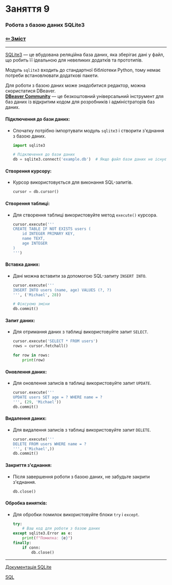 # Заняття 9

### Робота з базою даних SQLite3

### [&#8678; Зміст](../index.md)

---

[SQLite3](https://docs.python.org/3.10/library/sqlite3.html) — це вбудована реляційна база даних, яка зберігає дані у файл, 
що робить її ідеальною для невеликих додатків та прототипів.

Модуль `sqlite3` входить до стандартної бібліотеки Python, 
тому немає потреби встановлювати додаткові пакети.

Для роботи з базою даних може знадобитися редактор, можна скористатися DBeaver.    
__[DBeaver Community](https://dbeaver.io/download/)__ — це безкоштовний універсальний інструмент для баз даних із відкритим кодом для розробників і адміністраторів баз даних.

#### Підключення до бази даних:

  - Спочатку потрібно імпортувати модуль `sqlite3` і створити з'єднання з базою даних.
    ```python
    import sqlite3

    # Підключення до бази даних
    db = sqlite3.connect('example.db')  # Якщо файл бази даних не існує, він буде створений
    ```

#### Створення курсору:

  - Курсор використовується для виконання SQL-запитів.
    ```python
    cursor = db.cursor()
    ```

#### Створення таблиці:

  - Для створення таблиці використовуйте метод `execute()` курсора.
    ```python
    cursor.execute('''
    CREATE TABLE IF NOT EXISTS users (
        id INTEGER PRIMARY KEY,
        name TEXT,
        age INTEGER
    )
    ''')
    ```

#### Вставка даних:

  - Дані можна вставити за допомогою SQL-запиту `INSERT INTO`.
    ```python
    cursor.execute('''
    INSERT INTO users (name, age) VALUES (?, ?)
    ''', ('Michael', 28))

    # Фіксуємо зміни
    db.commit()
    ```

#### Запит даних:

  - Для отримання даних з таблиці використовуйте запит `SELECT`.
    ```python
    cursor.execute('SELECT * FROM users')
    rows = cursor.fetchall()

    for row in rows:
        print(row)
    ```

#### Оновлення даних:

  - Для оновлення записів в таблиці використовуйте запит `UPDATE`.
    ```python
    cursor.execute('''
    UPDATE users SET age = ? WHERE name = ?
    ''', (29, 'Michael'))
    db.commit()
    ```

#### Видалення даних:

  - Для видалення записів з таблиці використовуйте запит `DELETE`.
    ```python
    cursor.execute('''
    DELETE FROM users WHERE name = ?
    ''', ('Michael',))
    db.commit()
    ```

#### Закриття з'єднання:

  - Після завершення роботи з базою даних, не забудьте закрити з'єднання.
    ```python
    db.close()
    ```

#### Обробка винятків:

  - Для обробки помилок використовуйте блоки `try` і `except`.
    ```python
    try:
        # Ваш код для роботи з базою даних
    except sqlite3.Error as e:
        print(f"Помилка: {e}")
    finally:
        if conn:
            db.close()
    ```

---

[Документація SQLite](https://www.sqlite.org/lang.html)

[SQL](https://sqlzoo.net/wiki/SQL_Tutorial)